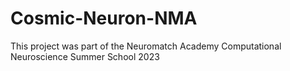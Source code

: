 # Cosmic-Neuron-NMA
This project was part of the Neuromatch Academy Computational Neuroscience Summer School 2023
